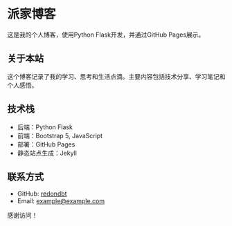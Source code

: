 # 派家博客

这是我的个人博客，使用Python Flask开发，并通过GitHub Pages展示。

## 关于本站

这个博客记录了我的学习、思考和生活点滴。主要内容包括技术分享、学习笔记和个人感悟。

## 技术栈

- 后端：Python Flask
- 前端：Bootstrap 5, JavaScript
- 部署：GitHub Pages
- 静态站点生成：Jekyll

## 联系方式

- GitHub: [redondbt](https://github.com/redondbt)
- Email: example@example.com

感谢访问！
